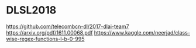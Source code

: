 # DLSL2018

https://github.com/telecombcn-dl/2017-dlai-team7
https://arxiv.org/pdf/1611.00068.pdf
https://www.kaggle.com/neerjad/class-wise-regex-functions-l-b-0-995
